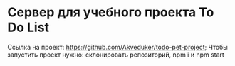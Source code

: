 Сервер для учебного проекта To Do List
========================

Ссылка на проект: https://github.com/Akveduker/todo-pet-project;
Чтобы запустить проект нужно: склонировать репозиторий, npm i и npm start
